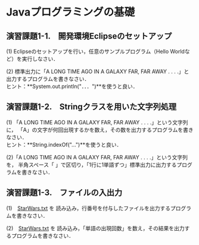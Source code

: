 # Javaプログラミングの基礎
## 演習課題1-1.　開発環境Eclipseのセットアップ
(1) Eclipseのセットアップを行い，任意のサンプルプログラム（Hello Worldなど）を実行しなさい．

(2) 標準出力に「A LONG TIME AGO IN A GALAXY FAR, FAR AWAY . . . .」と出力するプログラムを書きなさい．  
ヒント：**System.out.println("．．．")**を使うと良い．


## 演習課題1-2.　Stringクラスを用いた文字列処理
(1) 「A LONG TIME AGO IN A GALAXY FAR, FAR AWAY . . . .」という文字列に，
「A」の文字が何回出現するかを数え，その数を出力するプログラムを書きなさい．  
ヒント：**String.indexOf("...")**を使うと良い．

(2)「A LONG TIME AGO IN A GALAXY FAR, FAR AWAY . . . .」という文字列を，
半角スペース「 」で区切り，「1行に1単語ずつ」標準出力に出力するプログラムを書きなさい．

## 演習課題1-3.　ファイルの入出力
(1)　[StarWars.txt](https://github.com/oecu-kozaki-lab/Java-RDF-Exercise/blob/main/StarWars.txt) を
読み込み，行番号を付与したファイルを出力するプログラムを書きなさい．

(2)　[StarWars.txt](https://github.com/oecu-kozaki-lab/Java-RDF-Exercise/blob/main/StarWars.txt) を
読み込み，「単語の出現回数」を数え，その結果を出力するプログラムを書きなさい．

